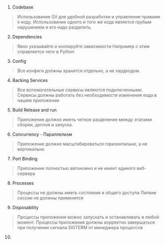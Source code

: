 
1. Codebase
>Использование Git для удобной разработки и управление правами к коду.
>Использование одного и того же кода является грубым нарушением и его надо разделить.

2. Dependencies
> Явно указывайте и изолируйте зависимости 
 Например с этим справляется venv в Python
  
3. Config
>Все конфиги должны хранится отдельно, а не хардкодом.

4. Backing Services
>Все вспомогательные сервисы являются подключенными.
Сервисы должны работать без необходимости изменения кода в нашем приложении

5. Build Release and run
>Приложение должно иметь четкое разделение между этапами сборки, деплоя и запуска.

6. Concurrency - Параллелизм
> Приложение должно масштабироваться горизонтально, а не вертикально

7. Port Binding
>Приложение полностью автономно и не имеет единого веб-сервера

8. Processes
>Процессы не должны иметь состояния и общего доступа
>Липкие сессии не должны применятся

9. Disposability
> Процессы приложения можно запускать и останавливать в любой момент.
> Процессы приложения должны корректно завершаться при получении сигнала SIGTERM от менеджера процессов

10. 
